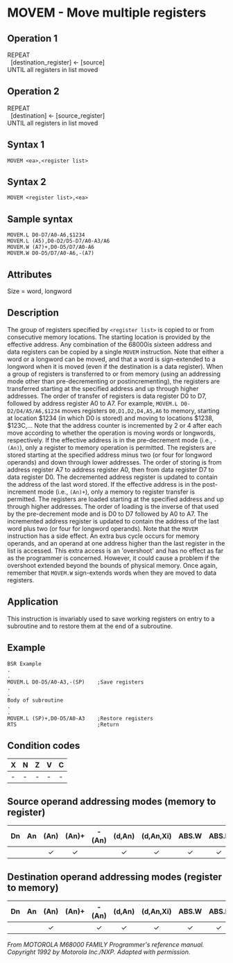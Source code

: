 # MOVEM - Move multiple registers

## Operation 1
REPEAT<br/>
&nbsp;&nbsp;[destination_register] ← [source]<br/>
UNTIL all registers in list moved

## Operation 2
REPEAT<br/>
&nbsp;&nbsp;[destination] ← [source_register]<br/>
UNTIL all registers in list moved

## Syntax 1
```assembly
MOVEM <ea>,<register list>
```

## Syntax 2
```assembly
MOVEM <register list>,<ea>
```

## Sample syntax
```assembly
MOVEM.L D0-D7/A0-A6,$1234
MOVEM.L (A5),D0-D2/D5-D7/A0-A3/A6
MOVEM.W (A7)+,D0-D5/D7/A0-A6
MOVEM.W D0-D5/D7/A0-A6,-(A7)
```

## Attributes
Size = word, longword

## Description
The group of registers specified by `<register list>` is copied to
or from consecutive memory locations. The starting location is
provided by the effective address. Any combination of the 68000ís
sixteen address and data registers can be copied by a single `MOVEM`
instruction. Note that either a word or a longword can be moved,
and that a word is sign-extended to a longword when it is moved
(even if the destination is a data register).
When a group of registers is transferred to or from memory
(using an addressing mode other than pre-decrementing or postincrementing), the registers are transferred starting at the specified
address and up through higher addresses. The order of transfer
of registers is data register D0 to D7, followed by address register
A0 to A7.
For example, `MOVEM.L D0-D2/D4/A5/A6,$1234` moves registers
`D0,D1,D2,D4,A5,A6` to memory, starting at location $1234 (in
which D0 is stored) and moving to locations $1238, $123C,... Note
that the address counter is incremented by 2 or 4 after each move
according to whether the operation is moving words or
longwords, respectively.
If the effective address is in the pre-decrement mode (i.e.,
`-(An)`), only a register to memory operation is permitted. The
registers are stored starting at the specified address minus two
(or four for longword operands) and down through lower
addresses. The order of storing is from address register A7 to
address register A0, then from data register D7 to data register D0. The decremented address register is updated to contain the
address of the last word stored.
If the effective address is in the post-increment mode (i.e.,
`(An)+`), only a memory to register transfer is permitted. The
registers are loaded starting at the specified address and up
through higher addresses. The order of loading is the inverse of
that used by the pre-decrement mode and is D0 to D7 followed
by A0 to A7. The incremented address register is updated to
contain the address of the last word plus two (or four for longword
operands).
Note that the `MOVEM` instruction has a side effect. An extra
bus cycle occurs for memory operands, and an operand at one
address higher than the last register in the list is accessed. This
extra access is an 'overshoot' and has no effect as far as the
programmer is concerned. However, it could cause a problem if
the overshoot extended beyond the bounds of physical memory.
Once again, remember that `MOVEM.W` sign-extends words when
they are moved to data registers.

## Application
This instruction is invariably used to save working registers on
entry to a subroutine and to restore them at the end of a
subroutine.

## Example 
```assembly
BSR Example
.
.
MOVEM.L D0-D5/A0-A3,-(SP)    ;Save registers
.
.
Body of subroutine
.
.
MOVEM.L (SP)+,D0-D5/A0-A3    ;Restore registers
RTS                          ;Return
```

## Condition codes
|X|N|Z|V|C|
|--|--|--|--|--|
|-|-|-|-|-|

## Source operand addressing modes (memory to register)
|Dn|An|(An)|(An)+|-(An)|(d,An)|(d,An,Xi)|ABS.W|ABS.L|(d,PC)|(d,PC,Xn)|imm|
|:-:|:-:|:-:|:-:|:-:|:-:|:-:|:-:|:-:|:-:|:-:|:-:|
|||✓|✓||✓|✓|✓|✓|✓|✓||


## Destination operand addressing modes (register to memory)
|Dn|An|(An)|(An)+|-(An)|(d,An)|(d,An,Xi)|ABS.W|ABS.L|(d,PC)|(d,PC,Xn)|imm|
|:-:|:-:|:-:|:-:|:-:|:-:|:-:|:-:|:-:|:-:|:-:|:-:|
|||✓||✓|✓|✓|✓|✓||||

*From MOTOROLA M68000 FAMILY Programmer's reference manual. Copyright 1992 by Motorola Inc./NXP. Adapted with permission.*